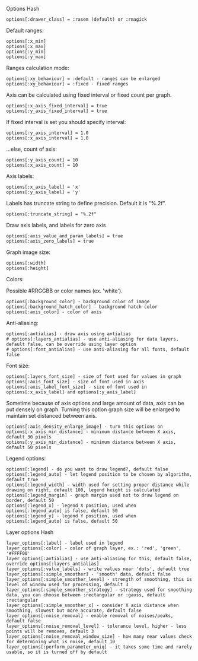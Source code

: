 

Options Hash

    options[:drawer_class] = :rasem (default) or :rmagick

Default ranges:

    options[:x_min]
    options[:x_max]
    options[:y_min]
    options[:y_max]

Ranges calculation mode:

    options[:xy_behaviour] = :default - ranges can be enlarged
    options[:xy_behaviour] = :fixed - fixed ranges

Axis can be calculated using fixed interval or fixed count per graph.

    options[:x_axis_fixed_interval] = true
    options[:y_axis_fixed_interval] = true

If fixed interval is set you should specify interval:

    options[:y_axis_interval] = 1.0
    options[:x_axis_interval] = 1.0

...else, count of axis:

    options[:y_axis_count] = 10
    options[:x_axis_count] = 10

Axis labels:

    options[:x_axis_label] = 'x'
    options[:y_axis_label] = 'y'

Labels has truncate string to define precision. Default it is "%.2f".

    options[:truncate_string] = "%.2f"

Draw axis labels, and labels for zero axis

    options[:axis_value_and_param_labels] = true
    options[:axis_zero_labels] = true



Graph image size:

    options[:width]
    options[:height]

Colors:

Possible #RRGGBB or color names (ex. 'white').

    options[:background_color] - background color of image
    options[:background_hatch_color] - background hatch color
    options[:axis_color] - color of axis

Anti-aliasing:

    options[:antialias] - draw axis using antialias
    # options[:layers_antialias] - use anti-aliasing for data layers, default false, can be override using layer option
    # options[:font_antialias] - use anti-aliasing for all fonts, default false

Font size:

    options[:layers_font_size] - size of font used for values in graph
    options[:axis_font_size] - size of font used in axis
    options[:axis_label_font_size] - size of font used in options[:x_axis_label] and options[:y_axis_label]

Sometime because of axis options and large amount of data, axis can be put densely on graph. Turning this option graph size will be enlarged to maintain set distanced between axis.

    options[:axis_density_enlarge_image] - turn this options on
    options[:x_axis_min_distance] - minimum distance between X axis, default 30 pixels
    options[:y_axis_min_distance] - minimum distance between X axis, default 50 pixels

Legend options:

    options[:legend] - do you want to draw legend?, default false
    options[:legend_auto] - let legend position to be chosen by algorithm, default true
    options[:legend_width] - width used for setting proper distance while drawing on right, default 100, legend height is calculated
    options[:legend_margin] - graph margin used not to draw legend on border, default 50
    options[:legend_x] - legend X position, used when options[:legend_auto] is false, default 50
    options[:legend_y] - legend Y position, used when options[:legend_auto] is false, default 50

Layer options Hash

    layer_options[:label] - label used in legend
    layer_options[:color] - color of graph layer, ex.: 'red', 'green', '#FFFF00'
    layer_options[:antialias] - use anti-aliasing for this, default false, override options[:layers_antialias]
    layer_options[:value_labels] - write values near 'dots', default true
    layer_options[:simple_smoother] - 'smooth' data, default false
    layer_options[:simple_smoother_level] - strength of smoothing, this is level of window used for processing, default 3
    layer_options[:simple_smoother_strategy] - strategy used for smoothing data, you can choose between :rectangular or :gauss, default :rectangular
    layer_options[:simple_smoother_x] - consider X axis distance when smoothing, slowest but more accurate, default false
    layer_options[:noise_removal] - enable removal of noises/peaks, default false
    layer_options[:noise_removal_level] - tolerance level, higher - less points will be removes, default 3
    layer_options[:noise_removal_window_size] - how many near values check for determining what is noise, default 10
    layer_options[:perform_parameter_uniq] - it takes some time and rarely usable, so it is turned off by default
